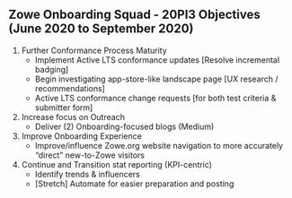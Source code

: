 ## Zowe Onboarding Squad - 20PI3 Objectives (June 2020 to September 2020)

1. Further Conformance Process Maturity
   - Implement Active LTS conformance updates [Resolve incremental badging] 
   - Begin investigating app-store-like landscape page [UX research / recommendations]
   - Active LTS conformance change requests [for both test criteria & submitter form]
2. Increase focus on Outreach
    - Deliver (2) Onboarding-focused blogs (Medium)
3. Improve Onboarding Experience
    - Improve/influence Zowe.org website navigation to more accurately “direct” new-to-Zowe visitors
4. Continue and Transition stat reporting (KPI-centric)
    - Identify trends & influencers
    - [Stretch] Automate for easier preparation and posting
